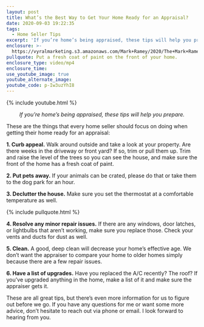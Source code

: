 ```yaml
---
layout: post
title: What’s the Best Way to Get Your Home Ready for an Appraisal?
date: 2020-09-03 19:22:35
tags:
  - Home Seller Tips
excerpt: 'If you’re home’s being appraised, these tips will help you prepare.'
enclosure: >-
  https://vyralmarketing.s3.amazonaws.com/Mark+Ramey/2020/The+Mark+Ramey+Group-+%5B4-23%5D+Getting+Prepared+for+an+Appraisal.mp4
pullquote: Put a fresh coat of paint on the front of your home.
enclosure_type: video/mp4
enclosure_time:
use_youtube_image: true
youtube_alternate_image:
youtube_code: p-Iw3uzYhI8
---
```


{% include youtube.html %}

<p style="text-align: center;"><em>If you’re home’s being appraised, these tips will help you prepare.</em></p>

These are the things that every home seller should focus on doing when getting their home ready for an appraisal:

**1\. Curb appeal.** Walk around outside and take a look at your property. Are there weeks in the driveway or front yard? If so, trim or pull them up. Trim and raise the level of the trees so you can see the house, and make sure the front of the home has a fresh coat of paint.

**2\. Put pets away.** If your animals can be crated, please do that or take them to the dog park for an hour.

**3\. Declutter the house.** Make sure you set the thermostat at a comfortable temperature as well.

{% include pullquote.html %}

**4\. Resolve any minor repair issues.** If there are any windows, door latches, or lightbulbs that aren’t working, make sure you replace those. Check your vents and ducts for dust as well.

**5\. Clean.** A good, deep clean will decrease your home’s effective age. We don’t want the appraiser to compare your home to older homes simply because there are a few repair issues.

**6\. Have a list of upgrades.** Have you replaced the A/C recently? The roof? If you’ve upgraded anything in the home, make a list of it and make sure the appraiser gets it.

These are all great tips, but there’s even more information for us to figure out before we go. If you have any questions for me or want some more advice, don’t hesitate to reach out via phone or email. I look forward to hearing from you.